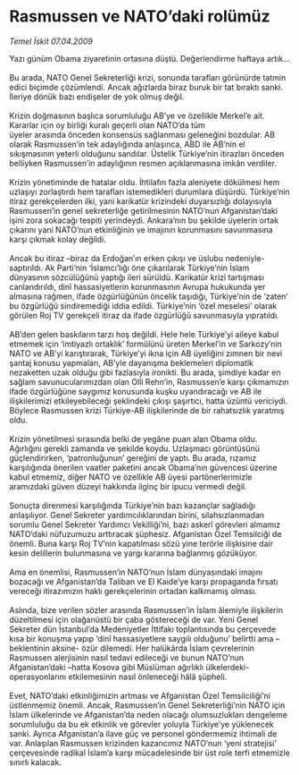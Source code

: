 # Rasmussen ve NATO’daki rolümüz

*Temel İskit 07.04.2009*

<div class="taraf_structure_2col_1zq">
<div class="margen_n">



 <p>Yazı günüm Obama ziyaretinin ortasına düştü. Değerlendirme haftaya artık... <br/><br/>Bu arada, NATO Genel Sekreterliği krizi, sonunda tarafları görünürde tatmin edici biçimde çözümlendi. Ancak ağızlarda biraz buruk bir tat bıraktı sanki. İleriye dönük bazı endişeler de yok olmuş değil. <br/><br/>Krizin doğmasının başlıca sorumluluğu AB’ye ve özellikle Merkel’e ait. Kararlar için oy birliği kuralı geçerli olan NATO’da tüm <br/>üyeler arasında önceden konsensüs sağlanması geleneğini bozdular. AB olarak Rasmussen’in tek adaylığında anlaşınca, ABD ile AB’nin el sıkışmasının yeterli olduğunu sandılar. Üstelik Türkiye’nin itirazları önceden belliyken Rasmussen’in adaylığının resmen açıklanmasına imkân verdiler. <br/><br/>Krizin yönetiminde de hatalar oldu. İhtilafın fazla aleniyete dökülmesi hem uzlaşıyı zorlaştırdı hem tarafları istemedikleri durumlara düşürdü. Türkiye’nin itiraz gerekçelerden ilki, yani karikatür krizindeki duyarsızlığı dolayısıyla Rasmussen’in genel sekreterliğe getirilmesinin NATO’nun Afganistan’daki işini zora sokacağı tespiti yerindeydi. Ankara’nın bu şekilde üyelerin ortak çıkarını yani NATO’nun etkinliğinin ve imajının korunmasını savunmasına karşı çıkmak kolay değildi. <br/><br/>Ancak bu itiraz –biraz da Erdoğan’ın erken çıkışı ve üslubu nedeniyle- saptırıldı. Ak Parti’nin ‘İslamcı’lığı öne çıkarılarak Türkiye’nin İslam dünyasının sözcülüğünü yaptığı ileri sürüldü. Karikatür krizi tartışması canlandırıldı, dinî hassasiyetlerin korunmasının Avrupa hukukunda yer almasına rağmen, ifade özgürlüğünün öncelik taşıdığı, Türkiye’nin de ‘zaten’ bu özgürlüğü sindiremediği iddia edildi. Türkiye’nin ‘özel meselesi’ olarak görülen Roj TV gerekçeli itiraz da ifade özgürlüğü savunmasıyla yıpratıldı. <br/><br/>AB’den gelen baskıların tarzı hoş değildi. Hele hele Türkiye’yi aileye kabul etmemek için ‘imtiyazlı ortaklık’ formülünü üreten Merkel’in ve Sarkozy’nin NATO ve AB’yi karıştırarak, Türkiye’yi ikna için AB üyeliğini zımnen bir nevi şantaj konusu yapmaları, AB’yle dayanışma beklemeleri diplomatik nezaketten uzak olduğu gibi fazlasıyla ironikti. Bu arada, şimdiye kadar en sağlam savunucularımızdan olan Olli Rehn’in, Rasmussen’e karşı çıkmamızın ifade özgürlüğüne saygımız konusunda kuşku uyandıracağı ve AB ile ilişkilerimizi etkileyebileceği şeklindeki çıkışı şaşırtıcı, hatta üzüntü vericiydi. Böylece Rasmussen krizi Türkiye-AB ilişkilerinde de bir rahatsızlık yaratmış oldu. <br/><br/>Krizin yönetilmesi sırasında belki de yegâne puan alan Obama oldu. Ağırlığını gerekli zamanda ve şekilde koydu. Uzlaşmacı görüntüsünü güçlendirirken, ‘patronluğunun’ gereğini de yaptı. Bu arada, rızamız karşılığında önerilen vaatler paketini ancak Obama’nın güvencesi üzerine kabul etmemiz, diğer NATO ve özellikle AB üyesi partönerlerimizle aramızdaki güven düzeyi hakkında ilginç bir ipucu vermedi değil. <br/><br/>Sonuçta direnmesi karşılığında Türkiye’nin bazı kazançlar sağladığı anlaşılıyor. Genel Sekreter yardımcılıklarından birini, silahsızlanmadan sorumlu Genel Sekreter Yardımcı Vekilliği’ni, bazı askerî görevleri almamız NATO’daki nüfuzumuzu arttıracak şüphesiz. Afganistan Özel Temsilciği de önemli. Buna karşı Roj TV’nin kapatılması sözü yine terörle ilişkisine dair kesin delillerin bulunmasına ve yargı kararına bağlanmış gözüküyor. <br/><br/>Ama en önemlisi, Rasmussen’in NATO’nun İslam dünyasındaki imajını bozacağı ve Afganistan’da Taliban ve El Kaide’ye karşı propaganda fırsatı vereceği itirazımızın haklı gerekçelerinin ortadan kalkmamış olması. <br/><br/>Aslında, bize verilen sözler arasında Rasmussen’in İslam âlemiyle ilişkilerin düzeltilmesi için olağanüstü bir çaba göstereceği de var. Yeni Genel Sekreter dün İstanbul’da Medeniyetler İttifakı toplantısında bu çerçevede kısa bir konuşma yapıp ‘dinî hassasiyetlere saygılı olduğunu’ belirtti ama –beklentinin aksine- özür dilemedi. Her halükârda İslam çevrelerinin Rasmussen alerjisinin nasıl tedavi edileceği ve bunun NATO’nun Afganistan’daki –hatta Kosova gibi Müslüman ağırlıklı ülkelerdeki- operasyonlarını etkilemesinin nasıl önleneceği hâlâ şüpheli. <br/><br/>Evet, NATO’daki etkinliğimizin artması ve Afganistan Özel Temsilciliği’ni üstlenmemiz önemli. Ancak, Rasmussen’in Genel Sekreterliği’nin NATO için İslam ülkelerinde ve Afganistan’da neden olacağı olumsuzlukları dengeleme sorumluluğu da bu ek etkinlik ve görevler yoluyla Türkiye’ye yüklenecek sanki. Ayrıca Afganistan’a ilave güç ve personel göndermemiz ihtimali de var. Anlaşılan Rasmussen krizinden kazancımız NATO’nun ‘yeni stratejisi’ çerçevesinde radikal İslam’a karşı mücadelesinde bir üst role terfi etmemizle sınırlı kalacak.</p>

<br/>


<div id="taraf_not">
</div>

</div>


</div>
